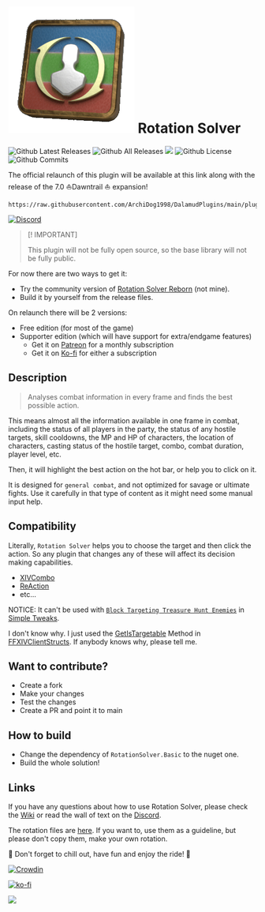 
# [![](Images/Logo.gif)](https://archidog1998.github.io/RotationSolver/#/) **Rotation Solver**

![Github Latest Releases](https://img.shields.io/github/downloads/ArchiDog1998/RotationSolver/latest/total.svg?style=for-the-badge)
![Github All Releases](https://img.shields.io/github/downloads/ArchiDog1998/RotationSolver/total.svg?style=for-the-badge)
![](https://img.shields.io/codefactor/grade/github/ArchiDog1998/RotationSolver?longCache=true&style=for-the-badge)
![Github License](https://img.shields.io/github/license/ArchiDog1998/RotationSolver.svg?label=License&style=for-the-badge)
![Github Commits](https://img.shields.io/github/commits-since/ArchiDog1998/RotationSolver/latest/main?style=for-the-badge)

The official relaunch of this plugin will be available at this link along with the release of the 7.0 :boat:Dawntrail :boat: expansion!

```
https://raw.githubusercontent.com/ArchiDog1998/DalamudPlugins/main/pluginmaster.json
```
[![Discord](https://discordapp.com/api/guilds/1228953752585637908/embed.png?style=banner2)](https://discord.gg/9D4E8eZW5g)

> [! IMPORTANT]
>
> This plugin will not be fully open source, so the base library will not be fully public. 
>

For now there are two ways to get it:
- Try the community version of [Rotation Solver Reborn](https://github.com/FFXIV-CombatReborn/RotationSolverReborn) (not mine). 
- Build it by yourself from the release files.

On relaunch there will be 2 versions:

- Free edition (for most of the game)
- Supporter edition (which will have support for extra/endgame features)
	- Get it on [Patreon](https://www.patreon.com/ArchiDog1998) for a monthly subscription
	- Get it on [Ko-fi](https://ko-fi.com/s/7cf5ff0de3) for either a subscription


## Description

> Analyses combat information in every frame and finds the best possible action.

This means almost all the information available in one frame in combat, including the status of all players in the party, the status of any hostile targets, skill cooldowns, the MP and HP of characters, the location of characters, casting status of the hostile target, combo, combat duration, player level, etc.

Then, it will highlight the best action on the hot bar, or help you to click on it.

It is designed for `general combat`, and not optimized for savage or ultimate fights. Use it carefully in that type of content as it might need some manual input help.

## Compatibility

Literally, `Rotation Solver` helps you to choose the target and then click the action. So any plugin that changes any of these will affect its decision making capabilities. 

- [XIVCombo](https://github.com/daemitus/XIVComboPlugin)
- [ReAction](https://github.com/UnknownX7/ReAction)
- etc...

NOTICE: It can't be used with [`Block Targeting Treasure Hunt Enemies`](https://github.com/Caraxi/SimpleTweaksPlugin/blob/7e94915afa17ea873d48be2c469ebdaddd2e5200/Tweaks/TreasureHuntTargets.cs) in [Simple Tweaks](https://github.com/Caraxi/SimpleTweaksPlugin). 

I don't know why. I just used the [GetIsTargetable](https://github.com/aers/FFXIVClientStructs/blob/c554a586c4649a472433734b45c59a4bc4979ead/FFXIVClientStructs/FFXIV/Client/Game/Object/GameObject.cs#L71) Method in [FFXIVClientStructs](https://github.com/aers/FFXIVClientStructs). If anybody knows why, please tell me.

## Want to contribute?

- Create a fork
- Make your changes
- Test the changes
- Create a PR and point it to main

## How to build

- Change the dependency of `RotationSolver.Basic` to the nuget one.
- Build the whole solution!

## Links

If you have any questions about how to use Rotation Solver, please check the [Wiki](https://archidog1998.github.io/RotationSolver.Templates/#/) or read the wall of text on the [Discord](https://notavaliablefornow).

The rotation files are [here](https://github.com/ArchiDog1998/FFXIVRotations). If you want to, use them as a guideline, but please don't copy them, make your own rotation.

:pizza: Don't forget to chill out, have fun and enjoy the ride! :pizza:

[![Crowdin](https://badges.crowdin.net/badge/light/crowdin-on-dark.png)](https://crowdin.com/project/rotationsolver)

[![ko-fi](https://ko-fi.com/img/githubbutton_sm.svg)](https://ko-fi.com/B0B0IN5DX)

[![](https://c7.patreon.com/https%3A%2F%2Fwww.patreon.com%2F%2Fcreator-teaser-image%2F7803473/selector/%23creator-teaser%2C.png)](https://www.patreon.com/ArchiDog1998)
